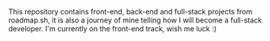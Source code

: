This repository contains front-end, back-end and full-stack projects from roadmap.sh, it is also a journey of mine telling how I will become a full-stack developer. I'm currently on the front-end track, wish me luck :)
